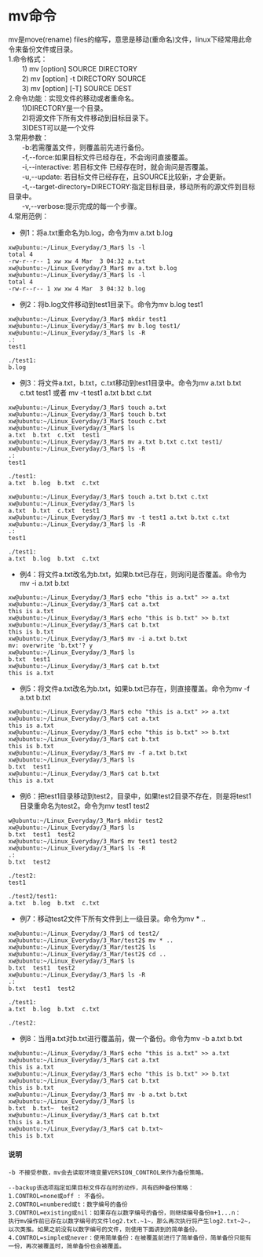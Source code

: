 # mv命令    
mv是move(rename) files的缩写，意思是移动(重命名)文件，linux下经常用此命令来备份文件或目录。   
1.命令格式：   
　　1) mv [option] SOURCE DIRECTORY   
　　2) mv [option] -t DIRECTORY SOURCE   
　　3) mv [option] [-T] SOURCE DEST   
2.命令功能：实现文件的移动或者重命名。    
　　1)DIRECTORY是一个目录。     
　　2)将源文件下所有文件移动到目标目录下。    
　　3)DEST可以是一个文件   
3.常用参数：   
　　-b:若需覆盖文件，则覆盖前先进行备份。   
　　-f,--force:如果目标文件已经存在，不会询问直接覆盖。   
　　-i,--interactive: 若目标文件 已经存在时，就会询问是否覆盖。  
　　-u,--update: 若目标文件已经存在，且SOURCE比较新，才会更新。   
　　-t,--target-directory=DIRECTORY:指定目标目录，移动所有的源文件到目标目录中。    
　　-v,--verbose:提示完成的每一个步骤。   
4.常用范例：   
* 例1：将a.txt重命名为b.log，命令为mv a.txt b.log   
```
xw@ubuntu:~/Linux_Everyday/3_Mar$ ls -l
total 4
-rw-r--r-- 1 xw xw 4 Mar  3 04:32 a.txt
xw@ubuntu:~/Linux_Everyday/3_Mar$ mv a.txt b.log
xw@ubuntu:~/Linux_Everyday/3_Mar$ ls -l
total 4
-rw-r--r-- 1 xw xw 4 Mar  3 04:32 b.log
```
* 例2：将b.log文件移动到test1目录下。命令为mv b.log test1
```
xw@ubuntu:~/Linux_Everyday/3_Mar$ mkdir test1
xw@ubuntu:~/Linux_Everyday/3_Mar$ mv b.log test1/
xw@ubuntu:~/Linux_Everyday/3_Mar$ ls -R
.:
test1

./test1:
b.log
```
* 例3：将文件a.txt，b.txt，c.txt移动到test1目录中。命令为mv a.txt b.txt c.txt test1 或者 mv -t test1 a.txt b.txt c.txt
```
xw@ubuntu:~/Linux_Everyday/3_Mar$ touch a.txt
xw@ubuntu:~/Linux_Everyday/3_Mar$ touch b.txt
xw@ubuntu:~/Linux_Everyday/3_Mar$ touch c.txt
xw@ubuntu:~/Linux_Everyday/3_Mar$ ls
a.txt  b.txt  c.txt  test1
xw@ubuntu:~/Linux_Everyday/3_Mar$ mv a.txt b.txt c.txt test1/
xw@ubuntu:~/Linux_Everyday/3_Mar$ ls -R
.:
test1

./test1:
a.txt  b.log  b.txt  c.txt
```
```
xw@ubuntu:~/Linux_Everyday/3_Mar$ touch a.txt b.txt c.txt
xw@ubuntu:~/Linux_Everyday/3_Mar$ ls
a.txt  b.txt  c.txt  test1
xw@ubuntu:~/Linux_Everyday/3_Mar$ mv -t test1 a.txt b.txt c.txt 
xw@ubuntu:~/Linux_Everyday/3_Mar$ ls -R
.:
test1

./test1:
a.txt  b.log  b.txt  c.txt
```
* 例4：将文件a.txt改名为b.txt，如果b.txt已存在，则询问是否覆盖。命令为mv -i a.txt b.txt
```
xw@ubuntu:~/Linux_Everyday/3_Mar$ echo "this is a.txt" >> a.txt
xw@ubuntu:~/Linux_Everyday/3_Mar$ cat a.txt 
this is a.txt
xw@ubuntu:~/Linux_Everyday/3_Mar$ echo "this is b.txt" >> b.txt
xw@ubuntu:~/Linux_Everyday/3_Mar$ cat b.txt 
this is b.txt
xw@ubuntu:~/Linux_Everyday/3_Mar$ mv -i a.txt b.txt 
mv: overwrite 'b.txt'? y
xw@ubuntu:~/Linux_Everyday/3_Mar$ ls
b.txt  test1
xw@ubuntu:~/Linux_Everyday/3_Mar$ cat b.txt 
this is a.txt
```
* 例5：将文件a.txt改名为b.txt，如果b.txt已存在，则直接覆盖。命令为mv -f a.txt b.txt
```
xw@ubuntu:~/Linux_Everyday/3_Mar$ echo "this is a.txt" >> a.txt
xw@ubuntu:~/Linux_Everyday/3_Mar$ cat a.txt 
this is a.txt
xw@ubuntu:~/Linux_Everyday/3_Mar$ echo "this is b.txt" >> b.txt
xw@ubuntu:~/Linux_Everyday/3_Mar$ cat b.txt 
this is b.txt
xw@ubuntu:~/Linux_Everyday/3_Mar$ mv -f a.txt b.txt 
xw@ubuntu:~/Linux_Everyday/3_Mar$ ls
b.txt  test1
xw@ubuntu:~/Linux_Everyday/3_Mar$ cat b.txt 
this is a.txt
```
* 例6：把test1目录移动到test2，目录中，如果test2目录不存在，则是将test1目录重命名为test2。命令为mv test1 test2
```
w@ubuntu:~/Linux_Everyday/3_Mar$ mkdir test2
xw@ubuntu:~/Linux_Everyday/3_Mar$ ls
b.txt  test1  test2
xw@ubuntu:~/Linux_Everyday/3_Mar$ mv test1 test2
xw@ubuntu:~/Linux_Everyday/3_Mar$ ls -R
.:
b.txt  test2

./test2:
test1

./test2/test1:
a.txt  b.log  b.txt  c.txt
```
* 例7：移动test2文件下所有文件到上一级目录。命令为mv * ..
```
xw@ubuntu:~/Linux_Everyday/3_Mar$ cd test2/
xw@ubuntu:~/Linux_Everyday/3_Mar/test2$ mv * ..
xw@ubuntu:~/Linux_Everyday/3_Mar/test2$ ls
xw@ubuntu:~/Linux_Everyday/3_Mar/test2$ cd ..
xw@ubuntu:~/Linux_Everyday/3_Mar$ ls 
b.txt  test1  test2
xw@ubuntu:~/Linux_Everyday/3_Mar$ ls -R
.:
b.txt  test1  test2

./test1:
a.txt  b.log  b.txt  c.txt

./test2:
```
* 例8：当用a.txt对b.txt进行覆盖前，做一个备份。命令为mv -b a.txt b.txt
```
xw@ubuntu:~/Linux_Everyday/3_Mar$ echo "this is a.txt" >> a.txt
xw@ubuntu:~/Linux_Everyday/3_Mar$ cat a.txt 
this is a.txt
xw@ubuntu:~/Linux_Everyday/3_Mar$ echo "this is b.txt" >> b.txt
xw@ubuntu:~/Linux_Everyday/3_Mar$ cat b.txt 
this is b.txt
xw@ubuntu:~/Linux_Everyday/3_Mar$ mv -b a.txt b.txt 
xw@ubuntu:~/Linux_Everyday/3_Mar$ ls
b.txt  b.txt~  test2
xw@ubuntu:~/Linux_Everyday/3_Mar$ cat b.txt
this is a.txt
xw@ubuntu:~/Linux_Everyday/3_Mar$ cat b.txt~
this is b.txt
```
#### 说明
```
-b 不接受参数，mv会去读取环境变量VERSION_CONTROL来作为备份策略。

--backup该选项指定如果目标文件存在时的动作，共有四种备份策略：
1.CONTROL=none或off : 不备份。   
2.CONTROL=numbered或t：数字编号的备份    
3.CONTROL=existing或nil：如果存在以数字编号的备份，则继续编号备份m+1...n：
执行mv操作前已存在以数字编号的文件log2.txt.~1~，那么再次执行将产生log2.txt~2~，以次类推。如果之前没有以数字编号的文件，则使用下面讲到的简单备份。   
4.CONTROL=simple或never：使用简单备份：在被覆盖前进行了简单备份，简单备份只能有一份，再次被覆盖时，简单备份也会被覆盖。
```
